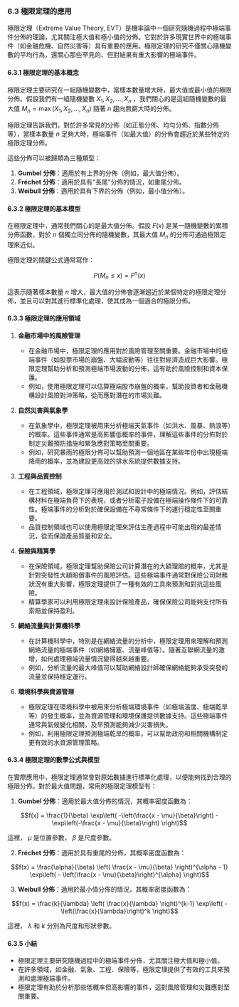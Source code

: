 ### 6.3 極限定理的應用

極限定理（Extreme Value Theory, EVT）是機率論中一個研究隨機過程中極端事件分佈的理論，尤其關注極大值和極小值的分佈。它對於許多現實世界中的極端事件（如金融危機、自然災害等）具有重要的應用。極限定理的研究不僅關心隨機變數的平均行為，還關心那些罕見的、但對結果有重大影響的極端事件。

#### 6.3.1 極限定理的基本概念

極限定理主要研究在一組隨機變數中，當樣本數量增大時，最大值或最小值的極限分佈。假設我們有一組隨機變數  $`X_1, X_2, \dots, X_n`$ ，我們關心的是這組隨機變數的最大值  $`M_n = \max(X_1, X_2, \dots, X_n)`$  隨著  $`n`$  趨向無窮大時的分佈。

極限定理告訴我們，對於許多常見的分佈（如正態分佈、均勻分佈、指數分佈等），當樣本數量  $`n`$  足夠大時，極端事件（如最大值）的分佈會趨近於某些特定的極限定理分佈。

這些分佈可以被歸類為三種類型：

1. **Gumbel 分佈**：適用於有上界的分佈（例如，最大值分佈）。
2. **Fréchet 分佈**：適用於具有"長尾"分佈的情況，如重尾分佈。
3. **Weibull 分佈**：適用於具有下界的分佈（例如，最小值分佈）。

#### 6.3.2 極限定理的基本模型

在極限定理中，通常我們關心的是最大值分佈。假設  $`F(x)`$  是某一隨機變數的累積分佈函數，對於  $`n`$  個獨立同分佈的隨機變數，其最大值  $`M_n`$  的分佈可通過極限定理來近似。

極限定理的關鍵公式通常寫作：


```math
P(M_n \leq x) = F^n(x)
```


這表示隨著樣本數量  $`n`$  增大，最大值的分佈會逐漸趨近於某個特定的極限定理分佈，並且可以對其進行標準化處理，使其成為一個適合的極限分佈。

#### 6.3.3 極限定理的應用領域

1. **金融市場中的風險管理**
   - 在金融市場中，極限定理的應用對於風險管理至關重要。金融市場中的極端事件（如股票市場的崩盤、大幅波動等）往往對經濟造成巨大影響。極限定理幫助分析和預測極端市場波動的分佈，這有助於風險控制和資本保護。
   - 例如，使用極限定理可以估算極端股市崩盤的概率，幫助投資者和金融機構設計風險對沖策略，從而應對潛在的市場災難。

2. **自然災害與氣象學**
   - 在氣象學中，極限定理被用來分析極端天氣事件（如洪水、風暴、熱浪等）的概率。這些事件通常是高影響低概率的事件，理解這些事件的分佈對於制定災難預防措施和緊急應對策略至關重要。
   - 例如，研究暴雨的極限分佈可以幫助預測一個地區在某些年份中出現極端降雨的概率，並為建設更高效的排水系統提供數據支持。

3. **工程與品質控制**
   - 在工程領域，極限定理可應用於測試和設計中的極端情況。例如，評估結構材料在極端負荷下的表現，或者分析電子設備在極端操作條件下的可靠性。極端事件的分析對於確保設備在不尋常條件下的運行穩定性至關重要。
   - 品質控制領域也可以使用極限定理來評估生產過程中可能出現的最差情況，從而保證產品質量和安全。

4. **保險與精算學**
   - 在保險領域，極限定理幫助保險公司計算潛在的大額理賠的概率，尤其是針對突發性大額賠償事件的風險評估。這些極端事件通常對保險公司財務狀況有重大影響，極限定理提供了一種有效的工具來預測和對抗這些風險。
   - 精算學家可以利用極限定理來設計保險產品，確保保險公司能夠支付所有索賠並保持盈利。

5. **網絡流量與計算機科學**
   - 在計算機科學中，特別是在網絡流量的分析中，極限定理用來理解和預測網絡流量的極端事件（如網絡擁塞、流量峰值等）。隨著互聯網流量的激增，如何處理極端流量情況變得越來越重要。
   - 例如，分析流量的最大峰值可以幫助網絡設計師確保網絡能夠承受突發的流量並保持穩定運行。

6. **環境科學與資源管理**
   - 極限定理在環境科學中被用來分析極端環境事件（如極端溫度、極端乾旱等）的發生概率，並為資源管理和環境保護提供數據支持。這些極端事件通常與氣候變化相關，及早預測能夠減少災害損失。
   - 例如，利用極限定理預測極端乾旱的概率，可以幫助政府和相關機構制定更有效的水資源管理策略。

#### 6.3.4 極限定理的數學公式與模型

在實際應用中，極限定理通常會對原始數據進行標準化處理，以便能夠找到合理的極限分佈。對於最大值問題，常用的極限定理模型有：

1. **Gumbel 分佈**：適用於最大值分佈的情況，其概率密度函數為：

   
```math
f(x) = \frac{1}{\beta} \exp\left( -\left(\frac{x - \mu}{\beta}\right) - \exp\left(-\frac{x - \mu}{\beta}\right) \right)
```


   這裡， $`\mu`$  是位置參數， $`\beta`$  是尺度參數。

2. **Fréchet 分佈**：適用於具有重尾的分佈，其概率密度函數為：

   
```math
f(x) = \frac{\alpha}{\beta} \left( \frac{x - \mu}{\beta} \right)^{\alpha - 1} \exp\left( - \left(\frac{x - \mu}{\beta}\right)^{\alpha} \right)
```


3. **Weibull 分佈**：適用於最小值分佈的情況，其概率密度函數為：

   
```math
f(x) = \frac{k}{\lambda} \left( \frac{x}{\lambda} \right)^{k-1} \exp\left( -\left(\frac{x}{\lambda}\right)^k \right)
```


   這裡， $`\lambda`$  和  $`k`$  分別為尺度和形狀參數。

#### 6.3.5 小結

- 極限定理主要研究隨機過程中的極端事件分佈，尤其關注極大值和極小值。
- 在許多領域，如金融、氣象、工程、保險等，極限定理提供了有效的工具來預測和處理極端事件。
- 極限定理有助於分析那些低概率但高影響的事件，這對風險管理和災難應對至關重要。
